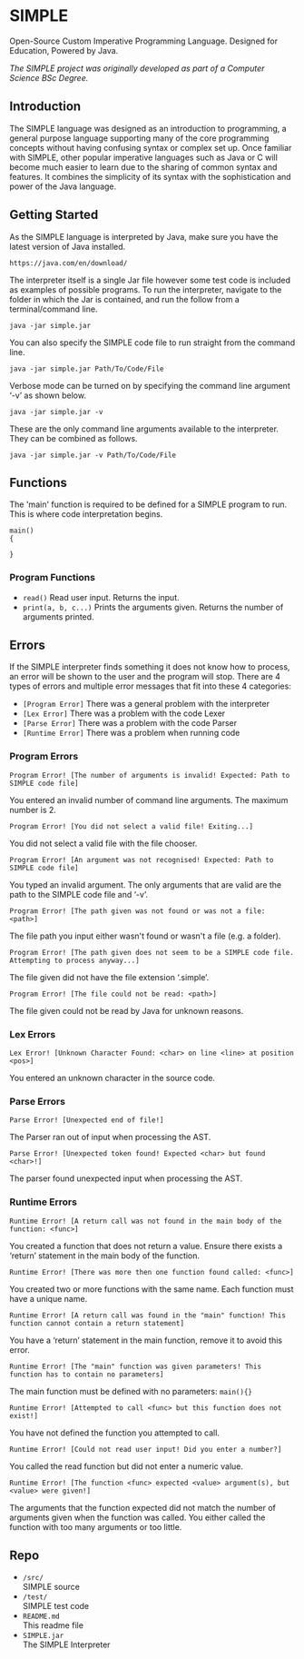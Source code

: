 # SIMPLE

Open-Source Custom Imperative Programming Language. 
Designed for Education, Powered by Java.

_The SIMPLE project was originally developed as part of a Computer Science BSc Degree._

## Introduction

The SIMPLE language was designed as an introduction to programming, a general purpose language supporting many of the core programming concepts without having confusing syntax or complex set up. Once familiar with SIMPLE, other popular imperative languages such as Java or C will become much easier to learn due to the sharing of common syntax and features. It combines the simplicity of its syntax with the sophistication and power of the Java language.

## Getting Started

As the SIMPLE language is interpreted by Java, make sure you have the latest version of Java installed.

```
https://java.com/en/download/
```

The interpreter itself is a single Jar file however some test code is included as examples of possible programs. To run the interpreter, navigate to the folder in which the Jar is contained, and run the follow from a terminal/command line.

```java -jar simple.jar
```
You can also specify the SIMPLE code file to run straight from the command line.

```java -jar simple.jar Path/To/Code/File
```
Verbose mode can be turned on by specifying the command line argument ‘-v’ as shown below. 

```java -jar simple.jar -v
```
These are the only command line arguments available to the interpreter. They can be combined as follows.

```java -jar simple.jar -v Path/To/Code/File
```

## Functions

The 'main' function is required to be defined for a SIMPLE program to run. This is where code interpretation begins.

```
main()
{

}
```

### Program Functions

- `read()` Read user input. Returns the input.
- `print(a, b, c...)` Prints the arguments given. Returns the number of arguments printed.

## Errors

If the SIMPLE interpreter finds something it does not know how to process, an error will be shown to the user and the program will stop. There are 4 types of errors and multiple error messages that fit into these 4 categories:
- `[Program Error]`    There was a general problem with the interpreter- `[Lex Error]`        There was a problem with the code Lexer- `[Parse Error]`      There was a problem with the code Parser- `[Runtime Error]`    There was a problem when running code

### Program Errors

```
Program Error! [The number of arguments is invalid! Expected: Path to SIMPLE code file]
```
You entered an invalid number of command line arguments. The maximum number is 2.

```
Program Error! [You did not select a valid file! Exiting...]
```
You did not select a valid file with the file chooser.

```
Program Error! [An argument was not recognised! Expected: Path to SIMPLE code file]
```
You typed an invalid argument. The only arguments that are valid are the path to the SIMPLE code file and ‘-v’.


```
Program Error! [The path given was not found or was not a file: <path>]
```
The file path you input either wasn't found or wasn't a file (e.g. a folder).

```
Program Error! [The path given does not seem to be a SIMPLE code file. Attempting to process anyway...]
```
The file given did not have the file extension ‘.simple’.

```
Program Error! [The file could not be read: <path>]
```

The file given could not be read by Java for unknown reasons.

### Lex Errors

```
Lex Error! [Unknown Character Found: <char> on line <line> at position <pos>]
```
You entered an unknown character in the source code.

### Parse Errors

```
Parse Error! [Unexpected end of file!]
```
The Parser ran out of input when processing the AST.

```Parse Error! [Unexpected token found! Expected <char> but found <char>!]
```
The parser found unexpected input when processing the AST.

### Runtime Errors

```
Runtime Error! [A return call was not found in the main body of the function: <func>]
```
You created a function that does not return a value. Ensure there exists a ‘return’ statement in the main body of the function.```
Runtime Error! [There was more then one function found called: <func>]
```
You created two or more functions with the same name. Each function must have a unique name.

```Runtime Error! [A return call was found in the "main" function! This function cannot contain a return statement]
```
You have a ‘return’ statement in the main function, remove it to avoid this error.

```Runtime Error! [The "main" function was given parameters! This function has to contain no parameters]
```
The main function must be defined with no parameters: `main(){}`

```Runtime Error! [Attempted to call <func> but this function does not exist!]
```
You have not defined the function you attempted to call.

```Runtime Error! [Could not read user input! Did you enter a number?]
```
You called the read function but did not enter a numeric value.

```Runtime Error! [The function <func> expected <value> argument(s), but <value> were given!]
```
The arguments that the function expected did not match the number of arguments given when the function was called. You either called the function with too many arguments or too little.

## Repo

- `/src/`	
	SIMPLE source
- `/test/`	
	SIMPLE test code
- `README.md`	
	This readme file
- `SIMPLE.jar`	
	The SIMPLE Interpreter